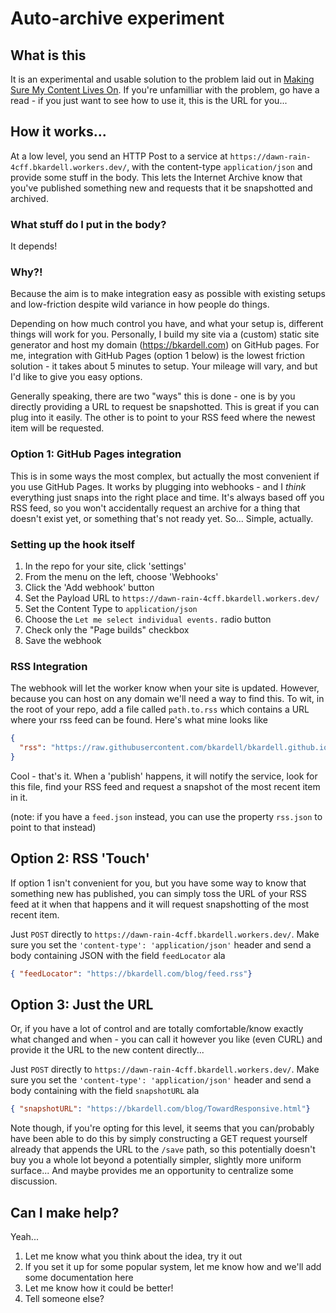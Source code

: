 # Auto-archive experiment

## What is this
It is an experimental and usable solution to the problem laid out in [Making Sure My Content Lives On](https://bkardell.com/blog/ArchivingByDefault.html).
If you're unfamilliar with the problem, go have a read - if you just want to see how to use it, this is the URL for you...


## How it works...
At a low level, you send an HTTP Post to a service at `https://dawn-rain-4cff.bkardell.workers.dev/`, with the content-type `application/json` and provide some stuff in the body.  This lets the Internet Archive know that you've published something new and requests that it be snapshotted and archived.

### What stuff do I put in the body?
It depends!

### Why?!
Because the aim is to make integration easy as possible with existing setups and low-friction despite wild variance in how people do things.

Depending on how much control you have, and what your setup is, different things will work for you.  Personally, I build my site via a (custom) static site generator  and 
host my domain (https://bkardell.com) on GitHub pages.  For me, integration with GitHub Pages (option 1 below) is the lowest friction solution - it takes about 5 minutes to setup.  Your mileage will vary, and but I'd like to give you easy options.

Generally speaking, there are two "ways" this is done - one is by you directly providing a URL to request be snapshotted. This is great if you can plug into it easily.  The other is to point to your RSS feed where the newest item will be requested.

### Option 1: GitHub Pages integration
This is in some ways the most complex, but actually the most convenient if you use GitHub Pages.  It works by plugging into  webhooks - and I _think_ everything just snaps into the right place and time. It's always based off you RSS feed, so you won't accidentally request an archive for a thing that doesn't exist yet, or something that's not ready yet.  So... Simple, actually. 

### Setting up the hook itself
1. In the repo for your site, click 'settings'
2. From the menu on the left, choose 'Webhooks'
3. Click the 'Add webhook' button
4. Set the Payload URL to `https://dawn-rain-4cff.bkardell.workers.dev/`
5. Set the Content Type to `application/json`
6. Choose the `Let me select individual events.` radio button  
7. Check only the "Page builds" checkbox
8. Save the webhook

### RSS Integration
The webhook will let the worker know when your site is updated. However, because you can host on any domain we'll need a way to find this. To wit, in the root of your repo, add a file called `path.to.rss` which contains a URL where your rss feed can be found.  Here's what mine looks like  

```json
{   
  "rss": "https://raw.githubusercontent.com/bkardell/bkardell.github.io/master/blog/feed.rss"   
}
```

Cool - that's it.  When a 'publish' happens, it will notify the service, look for this file, find your RSS feed and request a snapshot of the most recent item in it.

(note: if you have a `feed.json` instead, you can use the property `rss.json` to point to that instead)

## Option 2: RSS 'Touch'
If option 1 isn't convenient for you, but you have some way to know that something new has published, you can simply toss the URL of your RSS feed at it when that happens and it will request snapshotting of the most recent item.

Just `POST` directly to `https://dawn-rain-4cff.bkardell.workers.dev/`. Make sure you set the `'content-type': 'application/json'` header and send a body containing JSON with the field `feedLocator`  ala   
  
```json  
{ "feedLocator": "https://bkardell.com/blog/feed.rss"}
```


## Option 3: Just the URL
Or, if you have a lot of control and are totally comfortable/know exactly what changed and when - you can call it however you like (even CURL) and provide it the URL to the new content directly...

Just `POST` directly to `https://dawn-rain-4cff.bkardell.workers.dev/`. Make sure you set the `'content-type': 'application/json'` header and send a body containing 
with the field `snapshotURL`  ala   
  
```json  
{ "snapshotURL": "https://bkardell.com/blog/TowardResponsive.html"}
```

Note though, if you're opting for this level, it seems that you can/probably have been able to do this by simply constructing a GET request yourself already that appends the URL to the `/save` path, so this potentially doesn't buy you a whole lot beyond a potentially simpler, slightly more uniform surface... And maybe provides me an opportunity to centralize some discussion.

## Can I make help?
Yeah...

1. Let me know what you think about the idea, try it out
2. If you set it up for some popular system, let me know how and we'll add some documentation here
3. Let me know how it could be better!
4. Tell someone else?
